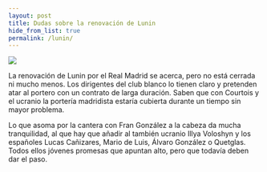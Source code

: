 ```yaml
---
layout: post
title: Dudas sobre la renovación de Lunin
hide_from_list: true
permalink: /lunin/
---
```


![](https://estaticos-cdn.prensaiberica.es/clip/724fc50b-0032-477b-aff5-40bf26f3798d_alta-libre-aspect-ratio_default_0.jpg)

La renovación de Lunin por el Real Madrid se acerca, pero no está cerrada ni mucho menos. Los dirigentes del club blanco lo tienen claro y pretenden atar al portero con un contrato de larga duración. Saben que con Courtois y el ucranio la portería madridista estaría cubierta durante un tiempo sin mayor problema.

Lo que asoma por la cantera con Fran González a la cabeza da mucha tranquilidad, al que hay que añadir al también ucranio Illya Voloshyn y los españoles Lucas Cañizares, Mario de Luis, Álvaro González o Quetglas. Todos ellos jóvenes promesas que apuntan alto, pero que todavía deben dar el paso.
